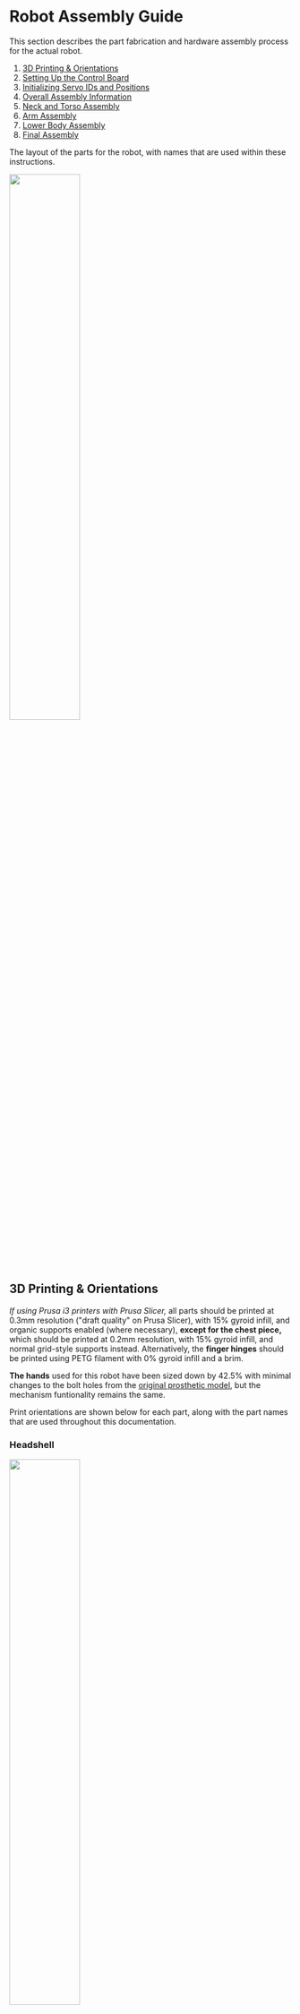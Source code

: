 # Robot Assembly Guide
This section describes the part fabrication and hardware assembly process for the actual robot.
1. [3D Printing & Orientations](#3d-printing--orientations)
2. [Setting Up the Control Board](#setting-up-the-control-board)
3. [Initializing Servo IDs and Positions](#initializing-servo-ids-and-positions)
4. [Overall Assembly Information]()
5. [Neck and Torso Assembly](#neck-and-torso-assembly)
6. [Arm Assembly](#arm-assembly)
7. [Lower Body Assembly](#lower-body-assembly)
8. [Final Assembly](#final-assembly)

The layout of the parts for the robot, with names that are used within these instructions.

<img src="res/sami_labeled.jpg"  width="50%"/>

## 3D Printing & Orientations
*If using Prusa i3 printers with Prusa Slicer,* all parts should be printed at 0.3mm resolution ("draft quality" on Prusa Slicer), with 15% gyroid infill, and organic supports enabled (where necessary), **except for the chest piece,** which should be printed at 0.2mm resolution, with 15% gyroid infill, and normal grid-style supports instead. Alternatively, the **finger hinges** should be printed using PETG filament with 0% gyroid infill and a brim.

**The hands** used for this robot have been sized down by 42.5% with minimal changes to the bolt holes from the [original prosthetic model](), but the mechanism funtionality remains the same.

Print orientations are shown below for each part, along with the part names that are used throughout this documentation.

### Headshell
<img src="res/Headshell.png"  width="50%"/>

### Chest and Headshell Panel
<img src="res/Chest_HeadshellSidePanel.png"  width="50%"/>

### Head/Neck Connectors and Spine
<img src="res/HeadnNeck_Connector_Spine.png"  width="50%"/>

### Shoulders and Upper Arms
<img src="res/Shoulders_Biceps.png"  width="50%"/>

### Hands and Lower Arms
<img src="res/Hands_Lower Arms.png"  width="50%"/>

### Finger Hinges
<img src="res/FFX_Finger_Hinge_Plate.png"  width="50%"/>

### Hips and Upper Legs
<img src="res/Hip_UpperLegs.png"  width="50%"/>

### Lower Legs and Feet
   <img src="res/LowerLegs_Feet.png"  width="50%"/>

## Setting Up the Control Board
Before getting into initializing the robot setup, we'll begin by connecting power to the [motor control PCB](./Electrical-Assembly.md).

1. Connect the red fork of the 12V power cable (shorter cable with large connector) to the V+ label on the 12V power supply.
2. Connect the black fork for the 12V power cable to the V- label on the 12V power supply.
3. Connect the red fork of the 5V power cable (longer cable with small connector) to the V- label on the 5V power supply.
4. Connect the black fork of the 5V power cable to the V- label on the 5V power supply.
5. Connect red, yellow, and black cables to back of power switch.

   <img src="res/switch_wiring.JPG" width="50%"/>

6. Connect other ends to locations on both th 5V and 12V power supplies:
   - Red to L
   - Yellow to N (neutral)
   - Black to GND

   <img src="res/Switch_Key.jpeg"  width="50%"/>

7. Plug power cord to switch, then to a nearby power outlet.

Reference image:

   <img src="res/Control_Board.jpeg"  width="50%"/>

## Initializing Servo IDs and Positions
You will need to communicate with the motors as part of the assembly process. This process can be completed using the [assembled motor control PCB](#setting-up-the-control-board), or the [HiWonder motor debugging board](https://www.hiwonder.com/products/hiwonder-ttl-usb-debugging-board).

In either case, you will be initializing each motor by connecting and communicating with it individually (*not* chaining the motors). The below initialization instructions assume you are initializing the motors using the robot motor control PCB.

Before assembling the robot, it is necessary to assign unique motor IDs for each joint motor. You can set these IDs with the [SetServoID Arduino code project](../Arduino/SetServoID/) using the motor control PCB for the robot. Any ID numbers may be chosen, but the default configuration file, and these assembly instructions, will use the joint names and IDs as listed in the table below.

|     Joint Name       | ID | Assembly Pose (Angle) |
|----------------------|----| -------------------- |
| Head Tilt            | 01 | 125 |
| Head Nod             | 02 | 125 |
| Head Turn            | 03 | 120 |
| Right Chest          | 04 | 135 |
| Right Shoulder       | 05 | 85  |
| Right Bicep          | 06 | 115 |
| Right Elbow          | 07 | 90  |
| Left Chest           | 08 | 115 |
| Left Shoulder        | 09 | 180 |
| Left Bicep           | 10 | 115 |
| Left Elbow           | 11 | 105 |
| Right Hip            | 12 | 84  |
| Right Knee           | 13 | 90  |
| Right Ankle          | 14 | 80  |
| Left Hip             | 15 | 96  |
| Left Knee            | 16 | 80  |
| Left Ankle           | 17 | 90  |
| Torso Tilt           | 18 | 115 |
| Torso Bow            | 19 | 125 |
| Right Gripper        | 20 | 0   |
| Left Gripper         | 21 | 0   |

During assembly of the robot, it will be necessary to set each motor to a known rotation and then assemble the parts to match that orientation. These positions are *not operational home*, but are instead an easy reference position for use in assembly. The robot assembly pose, along with each joint name, motor ID, and the motor angle corresponding to the current pose, are shown in the image below. 

<img src="res/assembly_orientation.png" width="50%"/>

To simplify assembly, the initialization steps for each motor are:

1. Connect to board "Arduino Mega or Mega 2560" on Arduino IDE.
2. Set the motor ID of the servo with the [SetServoID Arduino code project](../Arduino/SetServoID/). Change the code to the motor ID you want to set.
3. Set the motor to it's assembly home position using the [SetServoPosition Arduino code project](../Arduino/SetServoPosition/). Change the code so that you are only running **1 motor (the ID you just set) and 1 angle (the home angle you want to set)**.
4. While the servo is in the home position, attach the servo horn such that the dimple on the horn is facing towards the servo body as shown below.

   <img src="res/Servo_Horn_Orientation.jpg" width="50%"/>
   
5. Cut power to the servo and screw down the aligned horn using the black center screw from the servo accessory bag.

## Notes On Assembly Process
Some components are sensitive, or could be easily damaged during assembly. To help mitigate this, these notes are provided as important notes to keep in mind during the process.

### Screwing Threading Plastic and Metal
The entire system is largely assembled with machine screws through 3D printed parts, with either lock nuts or captured square nuts as backing. To aid with alignment and minimize cross-threading the nuts or other components, it's recommended to first screw the machine screws all the way into the 3D printed hole, to thread the plastic and clear any debris from the 3D printing process, before unscrewing the screws, and then assembling the full joint with any nuts, servos, or motor horns screwed in once the plastic holes have been cleared and the screw screws easily into the plastic hole.

Additionally, when screwing to the metal servo horns, it is very easy to misalign your screw and cross thread the screw onto the servo horn. Clearing plastic holes first should allow you to easily hand thread the screw through the plastic into the horn, and simply finish tightening the fully inserted screw down with a hex screwdriver.

### Servo Horn Alignment
Once a motor has been set to the default position, you can attach the metal horn with the small indent facing towards the motor body (see below image) as a useful visual reference to assist in verifying that the servo does not get misaligned or shifted during the assembly process.

<img src="res/Servo_Horn_Orientation.jpg" width="50%"/>


### Servo JST Cables
The JST cables that come with the servos are a very tight fit into the servo recepticals. We recommend only partially inserting them for initial assembly and testing. These partially inserted connectors will still make electrical contact for continuity testing and motor operation, while still providing more space for pliers to pull the header out without touching the wires themselves. Once operation is confirmed, the connectors can easily be pressed the rest of the way in.

Additionally, despite how tight the connectors are into the recepticals, be very careful when disconnecting them to not pull on the cable wires themselves, as this could damage the individual wires or pull them out of the JST header.

## Lower Body Assembly
When assembling the lower body it is best to start with the feet and then work your way up to the upper legs. This ensures that you will have everything aligned and allows you to plug to corresponding JST cables as you go.

The first and foremost step that is **highly** recommended is pre-setting all of the Lower Body motors before beginning the assembly. 

The HiWonder HTS-20H servos involved in this assembly would be:
 - Right Hip
 - Right Knee
 - Right Ankle
 - Left Hip
 - Left Knee
 - Left Ankle
 
All correlated motor IDs are listed above in [Initializing Servo IDs and Positions](#initializing-servo-ids-and-positions), as well as instructions for how to set the IDs and their home positions. It is also recommended that you check the servo horn orientation during this time, following the alignment found in [Servo Horn Alignment](#servo-horn-alignment).

### Feet
Next up is the feet. The feet are a fairly quick and simple set-up that will require:
 - a M3 hex screwdriver
 - 8x silver servo M3 screws
 - 2x servo horns
 - 2x black rubber spacers from the motor package
 - 2x black M3 screws from the motor package
 - 2x JST cables
 - Motor ID 14
 - Motor ID 17
 
Pre-threading the plastic screw holes with the silver M3 screws before assembly. 
<!--Then attach the servos by aligning them upright to the sky. Add the rubber spacers onto the screw notches that will attach to the lower legs as this will help stabilize our screws in the frame (see figure below). Lastly, attach the JST cables into the space on the back of the servos. The final product should look like the figure below.-->

1. Attach servo horns onto motors 14 and 17 using 2 black M3 screws.
2. Insert motors upright into the Feet.
3. Secure motors with 8 silver M3 screws.
4. Attach JST cables onto back connection points of motors. 

Final product:

<img src="res/Feet_Angled.jpeg"  width="50%"/>
<img src="res/Feet_Top.jpeg"  width="50%"/>

### Lower Legs
Following the set-up of the feet are the lower legs of the robot. Repeat these steps for both the right and left lower legs.

Each lower leg will require:
 - a M3 hex screwdriver
 - Knee Servo Motor
 - 2x black M3 screw from the motor package
 - 4x rubber spacers included in the motor package
 - 2x metal servo horn
 - 8x silver servo horn M3 screws
 - 4x tapered M3 x 18 mm screws
 - 4x M3 hex nuts
 - 2x JST cables
 - Motor ID 16
 - Motor ID 13

As done the same with the feet, pre-thread all the screw holes on the lower legs before beginning assembly. 
<!--Setting the lower legs in place on top of the ankle motors, begin screwing the legs in place using the tapered screws and hex nuts. We are now half-way through the step. The half-way product should look like the second figure below.-->

1. Attach lower legs to motors 14 and 17 using 4 tapered M3 x 18 mm screws.
2. Secure motors with 4 M3 hexagonal nuts.

Reference figures:

<img src="res/LowerLegs_Side.jpeg"  width="50%"/>
<img src="res/LowerLegs_Back.jpeg"  width="50%"/>

<!--Next, attach the Ankle JST cables to the bottom of the Knee motors, and a new JST cable onto the right side of the Left Knee motor. The Right Knee motor will have a new JST cable onto the left side. Finally, orient the Knee motors correctly onto the lower legs which should follow a 90 degree angle (the robot is sitting). Add rubber spacers onto the lower screw notches of the motor, where the upper legs will be attached.The figures below will show the final product, with JST cable, rubber spacer, and Knee motor orientation.--> 

3. Attach Ankle JST cables to bottom of motors 13 and 16, and new JST cables onto the sides. (Right side of motor 16, Left side of motor 13)
4. Orient motors 13 and 16 at ~90 degree angle on lower legs. Attach with 8 silver M3 screws.
5. Add rubber spacers onto upper notches of motors 13 and 16.

Final product:

<img src="res/LowerLegs_Angled.jpeg"  width="50%"/>

### Upper Legs
Continuing now to the upper legs. The upper legs will require:
 - a hex screwdriver for tapered M3 screws
 - 4x tapered M3 x 18 mm screws
 - 4x M3 hex nuts
 
Following the similar process from the other limbs, pre-thread all the screw holes before beginning assembly. 
<!--Next, you can attach the lower end of the upper legs by attaching it to the motors on the upper part of the lower legs (using the tapered screws). Keep in mind that the JST cable for the Knee motors will need to run through the skeleton of the upper leg (see reference below). The final product should resemble the figure below.-->
1. Attach lower end of upper legs to motors 13 and 16 using 4 tapered M3 x 18 mm screws.
2. Secure motors with 4 M3 hexagonal nuts.

Final product, Left Leg:

<img src="res/CompleteLeftLeg_Side.jpeg" width="50%"/>
<img src="res/CompleteLeftLeg_Back.jpeg"  width="50%"/>

Final product, Right Leg:

<img src="res/CompleteRightLeg_Side.jpeg"  width="50%"/>
<img src="res/CompleteRightLeg_Back.jpeg"  width="50%"/>
*Note that the cable path is incorrect in this figure, you should use the JST connection on the other side of the motor that will keep the JST cable from being pinched from ankle movement.*

### Hips
Finally, we reach the end of the Lower Body Assembly. The hips will require:
 - a M3 hex screwdriver
 - 2x metal servo horns
 - 8x silver servo horn M3 screws
 - 2x black M3 screws from the motor package
 - 4x rubber spacers from the motor package
 - 4x M3 x 25 mm hex screws
 - 4x M3 square nuts
 - 2x JST cables
 - Motor ID 12
 - Motor ID 15
 
As usual, pre-thread all the screw holes, **especially**, where the motors are attached to the hips. 

1. Add rubber spacers onto the screw notches of the motor.
2. Place motor 12 on the right side of the hips. Press it down until the screw holes are aligned. See the figures below:

    <img src="res/Hips_Side.jpeg"  width="50%"/>
    <img src="res/RightHip_Back.jpeg"  width="50%"/>
    
4. Use 2 M3 x 25 mm screws to begin securing the motor. Stop screwing the motors to leave space for the square nuts.
5. Insert 2 square nuts into the spaces located on the bottom of the hip. Tilt the piece to align the screws with the square nuts. Then fully screw in the motor.
6. Place motor 15 on the left side. Press it down until the screw holes are aligned. See the figure below:
   
    <img src="res/LeftHip_Back.jpeg"  width="50%"/>

7. Use 2 M3 x 30 mm screws to begin securing the motor. Stop screwing the motors to leave space for the square nuts.
8. Insert 2 square nuts into the spaces located on the bottom of the hip. Tilt the piece to align the screws with the square nuts. Then fully screw in the motor.

<!--Next, add the rubber spacers onto the screw notches of the motor (pictured below) and following comes the trickiest part of the Lower Body Assembly. Place the motors inside their corresponding slots in the hips (following correct orientation) and firmly press them down until you can see the rubber spacer peek out a little underneath. This does not mean you are trying your best to push the motor down so much that you damage material, but pressing it down enough that it stops moving and the screw holes are aligned. You can check this by screwing in one of the M3 x 30 mm screws and seeing if you feel a lot of resistance. There will exist some resistance (due to the spacers), but not enough that it feels like you will snap the hip upon using a hex screwdriver. 

After you have your motors settled with the screw holes aligned, make sure one of the screws is fitted far enough you can see it beginning to reach the square gap but not sitting in it at all (pictured below). Now, flip the 3D printed piece upside down so you are seeing the flat printed bottom. Insert a M3 square nut into one of the rectangular slots and align it with your incoming screw. **This step will take the most adjusting!** Try to continue screwing in the M3 x 25 mm into the piece and seeing if it captures the M3 square nut correctly. If it is meeting a lot of resistance or won't continue screwing, **retry**. Otherwise you might snap some material off. Tip: try tilting the hips at an angle if the M3 square nut is falling through too much, or if a bottom layer exists (usually from the 3D printing process), drop the nut from the top and fit it appropriately in its slot.-->

Following this step you can attach the servo horn onto the motor and JST cables protruding from the **back** connection of the Hip motors. The final product should look like the figure below:

Final product:

   <img src="res/Hips_Angled.jpeg"  width="50%"/>
   <img src="res/Hips_Top.jpeg"  width="50%"/>

After, you can attach the lower limbs to the hip by screwing the Upper Legs into place on the Hips' servo horns (using the silver M3 screws). The final assembly should look like the figures below:

   <img src="res/FullLegAssembly_Front.jpeg"  width="50%"/>

*In this figure, the JST cables connected to the Hips are wired incorrectly. You should use the back JST connection to attach your Hip cables. Also, your robot should only have the leg portion in this photo, ignore the additional components.*

## Neck and Torso Assembly
When assembling the neck and torso for the robot, it is best to begin with the chest, then spine, and ending with the neck. Throughout this assembly you will need to attach the motors and JST cables onto certain pieces before moving on.

The first step that is **highly** recommended is pre-setting the IDs of all of the Neck and Torso motors before beginning the assembly. 

The HiWonder HTS-20H servos involved in this assembly would be: 
 - Right Chest motor
 - Left Chest motor
 - Head Nod motor
 - Head Tilt motor
 - Head Turn motor 

The two HiWonder HTS-35H servo are also part of this section of the assembly, and are used for the torso motors.
 - Torso Bow motor
 - Torso Tilt motor
 
All correlated motor IDs are listed above in [Initializing Servo IDs and Positions](#initializing-servo-ids-and-positions), as well as instructions for how to set the IDs and their home positions. It is also recommended that you check the servo horn orientation during this time, following the alignment found in [Servo Horn Alignment](#servo-horn-alignment).

### Chest Assembly
The chest will require:
 - A P1 philips screwdriver
 - A M2.5 allen key
 - 12x black rubber spacers from the motor package
 - 12x silver servo horn M3 screws
 - 3x JST cables
 - 12x M3 x 16 mm hex screws
 - 8x M3 hex nuts
 - 4x M3 square nuts
 - Motor ID 4
 - Motor ID 8
 - the Shoulder Connector pieces
 - the Chest piece

As recommended in the assembly notes, it is best to pre-thread the screw holes on the 3D printed parts. You should also have already Initialized the motor IDs and home positions with attached servo horns as described in the [initialization instructions](#initializing-servo-ids-and-positions)

Right Shoulder Chest
1. Insert the black rubber spacers into the screw slots for each of motor 4.
2. Insert motor 4 into the right shoulder slot on the chest piece. The servo should be oriented so the servo horn is closer to the back of the chest rather than the front as seen in the side photo below. Note the location of the dimple on the servo horn.

   <img src="res/Chest_Side.jpeg"  width="50%"/>
   
3. Use 4 of the M3x16 screws and 4 of the hex nuts to screw motor 4 to the chest.
4. Use 4 of the silver M3 screws to attach motor 4's servo horn to the righst side Shoulder Connector piece. It should be attached to the horn mount in the middle of the part, and the two sides of the part should be dipping "down" when attached as shown below. 

   <img src="res/Chest_RShoulderConnector_Side.jpeg"  width="50%"/>
   
5. Attach the JST cable to the jst connector on the motor facing the back of the chest piece.

Left Shoulder Chest

6. Insert the black rubber spacers into the screw slots for each of motor 8
7. Insert motor 8 into the left shoulder slot on the chest piece. The servo should be oriented so the servo horn is closer to the back of the chest rather than the front.

   <img src="res/Chest_LSide.jpeg"  width="50%"/>

8. Use 4 of the M3x16 screws and 4 of the M3 hex nuts to screw motor 8 to the chest.
9. Use 4 of the silver M3 screws to attach motor 4's servo horn to the right side Shoulder Connector piece. It should be attached to the horn mount in the middle of the part, and the two sides of the part should be dipping "down" when attached as shown below.

   <img src="res/Chest_LShoulderConnectors_Side.jpeg"  width="50%"/>
   
10. Attach the JST cable to the JST connector on the motor facing the back of the chest piece.

With both motors installed and JST cables connected, the chest from behind should look like 

   <img src="res/Chest_ShoulderConnectors_Front.jpeg"  width="50%"/>
   <img src="res/Chest_ChestConnector_Back.jpeg"  width="50%"/> 

<!--The chest assembly will be fairly simple as you’ll be attaching the Right Chest, Left Chest, and Neck motors, then at the end, adding the Chest Connector piece that you just put together. The most difficult part of this assembly will be adding the Chest Connector piece onto the Chest.

For the Right and Left Chest motors add the black rubber spacers to all screw notches available, then attach them to their respective sides with the servo horn pins pointing away from the front of the chest. Next, use the M3 x 14 mm hex screws and hex nuts to attach the motors to the chest frame. After the motors have been attached, you can add JST cables to the connection points located on the back of the chest frame. The progress so far should look like the figures below:

<img src="res/Chest_Back.jpeg"  width="50%"/>
<img src="res/Chest_Side.jpeg"  width="50%"/>

Now, you can add the motors’ servo horns with the black M3 screws, then the Shoulder Connector pieces. You’ll want the orientation of the Shoulder Connector pieces to match the placement of the Chest motors. You can attach the Shoulder Connector pieces using the silver M3 screws. The final product should look like the figures below:

<img src="res/Chest_ShoulderConnectors_Front.jpeg"  width="50%"/>
<img src="res/Chest_ShoulderConnectors_Side.jpeg"  width="50%"/>-->

### Chest Connector Assembly
The Chest Connector assembly will require:
 - a M3 hex screwdriver
 - 8x rubber spacers from the motor packages
 - 2x black M3 screws from the motor packages
 - 8x square M3 nuts
 - 8x M3 x 16 mm hex screws
 - 2x servo horns
 - 8x servo horn M3 screws
 - 2x JST cables
 - Motor ID 19
 - Motor ID 18
 
As recommended with every step, it is best to pre-thread the screw holes on the 3D printed parts.

Chest Bow

1. Insert the black rubber spacers into all four of the screw slots on motor 19

   <img src="res/Connectors_SidebySide.jpeg"  width="50%"/>
**Use the connector on the right for Chest Assembly.**

2. Insert motor 19 into the slot that will *not* have another motor behind it. Make sure the servo horn and shaft are aligned to the plastic pin on the opposite side as shown in the image below.

   <img src="res/ChestConnector_1Motor_Top.jpeg"  width="50%"/> 
   
3. Insert four of the M3 square nuts into the square nut slots around the motor and screw them down using the M3 x 16 mm screws.

Chest tilt

4. Insert the black rubber spacers into all four of the screw slots on motor 18
5. Insert motor 18 into the remaining motor slot, making sure the servo horn and shaft are aligned to the plastic pin on the opposite side as shown below.

   <img src="res/ChestConnector_2Motors_Top.jpeg"  width="50%"/> 
   
6. Insert four of the M3 square nuts into the square nut slots around the motor and screw them down using the M3 x 16 mm screws.

Attaching to the Chest

7. Begin by slotting motor 18 into the chest upside down, with the servo horn facing the front plate, as shown below. *Do not screw in the servo horn yet.*

   <img src="res/Chest_ChestConnector_Angled.jpeg"  width="50%"/>
   <img src="res/Chest_ChestConnector_Front1.jpeg"  width="50%"/>
   
8. Rotate the chest connector assembly until it is right side up inside the chest, as shown below.

   <img src="res/Chest_ChestConnector_Front2.jpeg"  width="50%"/>
   
9. Attach the servo horn to the chest using four of the silver M3 motor screws.


<!--Begin by attaching the Chest Connector motors in the connector piece. Be aware of where you place certain motors as you’ll want your ID to match the movement that it will make on the robot. For example, Motor #18 will make a side-to-side movement while Motor #19 will be in charge of the up-down movement. 

The placement of these motors can be a little tricky, so a visual will be provided below to help orient them correctly along with the JST connections. A good rule of thumb for this connector piece is to have the motor shaft in-line with the pins located on the 3D printed piece. The figures below shows correct placement and JST cable paths:

<img src="res/ChestConnector_Angled.jpeg" width="50%"/>
<img src="res/ChestConnector_Angled2.jpeg" width="50%"/>
<img src="res/ChestConnector_Bottom.jpeg" width="50%"/>

Now, add all the rubber spacers onto the screw notches of the motors and begin adding the screws until you barely reach the M3 square nut opening. Place the M3 square nuts in their corresponding spaces and continue tightening the screws completely. You might have to tilt the 3D printed piece a bit to keep the square nuts in their place.

After finishing the connector piece you can attach the servo horns using the black M3 screws. These servo horns will attach the piece to both the spine and the chest piece. Now begins the tricky part, attaching the Chest Connector to the chest piece.

To make this as simple as possible, begin by attaching the front motor (the one that will attach to the chest piece) first. You will want to attach this upside down to its placement, then rotate it into its correct position after fitting the Chest Connector in correctly. A correct placement means that both the servo horn and the pin (on the back of the chest piece) are both slotted into their designed positions. The figures below show the assembly process and final product:

<img src="res/Chest_ChestConnector_Angled.jpeg"  width="50%"/>
<img src="res/Chest_ChestConnector_Front1.jpeg"  width="50%"/>
<img src="res/Chest_ChestConnector_Front2.jpeg"  width="50%"/>-->

### Spine Assembly
The Spine assembly will require:
 - a M3 hex screwdriver
 - 4x silver servo horn M3 screws from the motor package
 - 8x hex nuts
 - 8x M3 x 14 mm hex screws

As recommended with every step, it is best to pre-thread the screw holes on the 3D printed parts.

<!--To begin assembling, attach the frame of the spine to the hips. It is important that you attach the spine by the screw attachments that don’t include the servo horn location. It is also recommended that you screw in the spine with four screws in a diamond shape (the only screw holes that M3 screws will fit). This will give you a stable base for you to attach the rest of the torso on. This step should not impede instructions provided later for the Lower Body Assembly.-->

1. Attach bottom frame of spine to hips using 4 M3 x 14 mm screws and 4 hex nuts. Screw in diamond shape.

The figure below shows screw placement:

   <img src="res/Spine_Front.jpeg"  width="50%"/>
   <img src="res/Spine_Back.jpeg"  width="50%"/>

Following the attachment to the hips is attaching the Chest Assembly to the Spine. 
<!--There should be a servo horn left on the Chest Connector that is orientated in the same direction as the available horn slot on the Spine. Attach the Chest to the Spine using this connection point with the silver M3 screws.-->
The final product should look like the figures below:

2. Slot the spine over motor 19, with the servo horn over the bulge, and the flat plane of the spine aligned with the back of the chest piece. The figure below is only meant to show correct orientation.

   <img src="res/Spine_ChestConnector_Top.jpeg" width="50%"/>
   
3. Screw in motor 19 by attaching four silver M3 motor screws to the servo horn through the holes in the spine.

Final product: 

   <img src="res/Spine_Chest_Angled.jpeg"  width="50%"/>
   <img src="res/Spine_Chest_Front.jpeg"  width="50%"/>
   <img src="res/Spine_Chest_Angled2.jpeg"  width="50%"/>

### Neck Assembly
The neck will require:
 - a M3 hex screwdriver
 - 1 servo horn
 - 1 black M3 screw from the motor package
 - 4x black rubber spacers from the motor package
 - 4x silver servo horn M3 screws
 - 1 JST cable
 - 4x M3 x 16 mm hex screws
 - 4x M3 square nuts
 - Motor ID 3

As recommended with every step, it is best to pre-thread the screw holes on the 3D printed parts.

<!--First, add the black rubber spacers to all screw notches of the Neck motor. Next, you’ll want to add 4 square nuts to the spaces available on the empty motor space on the top of the chest piece. Using the M3 x 16 mm screws, attach the Neck motor. Next, add a servo horn using the silver M3 screws to the placement located on the bottom of the Neck piece. It will be easier to add the servo horn to the piece first than attaching it to the motor. After attaching the servo horn onto the Neck piece, you can add the Neck piece onto the Neck motor and secure it with a black M3 screw.

At this step you can also add a JST Cable to the port opening located on the back of the chest frame. The final product should look like the figures below:-->
1. Insert the black rubber spacers into the screw slots for each of motor 3
2. Insert 2 of the M3 square nuts into the slots in on the inside of the neck of the chest piece, as shown below.

    <img src="res/Neck_Noscrews_Top.jpeg"  width="50%"/>
    
3. Insert motor 3 into the neck of the chest piece. The servo should be oriented so the servo horn is closer to the back of the chest rather than the front.
4. Insert the remaining 2 M3 square nuts into the slots on the back of the neck of the chest piece.
5. Use the remaining 4 M3x16 hex screws to screw down motor 3 to the chest, making sure to screw into the square nuts.
   
   <img src="res/Neck_Side.jpeg"  width="50%"/>
   <img src="res/Neck_Top.jpeg"  width="50%"/>

6. Attach the neck piece to the servo horn with 4 silver M3 screws, matching the orientation shown below.

   <img src="res/NeckPiece_Front.jpeg"  width="50%"/>
   <img src="res/NeckPiece_Side.jpeg"  width="50%"/>
    
7. Attach the JST cable to the jst connector on the motor facing the back of the chest piece.

### Neck Connector Assembly
The Neck Connector will require:
 - a M3 hex screwdriver
 - 2x servo horns
 - 8x servo horn M3 screws
 - 2x black M3 screws from the motor packages
 - 8x black rubber spacers from the motor packages
 - 3x JST cables
 - 8x M3 x 16 mm hex screws
 - 8x square nuts
 - Motor ID 2
 - Motor ID 1

As recommended with every step, it is best to pre-thread the screw holes on the 3D printed parts.

<!--Begin by adding the rubber spacers to all screw notches on your Neck Connector motors, then you can begin attaching the motors in the connector piece using the M3 x 16 mm screws. Be aware of where you place certain motors as you’ll want your ID to match the movement that it will make on the robot. For example, Motor #1 will make a side-to-side movement while Motor #2 will be in charge of the up-down movement. After adding the motors you can attach their servo horns using the black M3 screws.

The placement of these motors can be a little tricky, so a visual will be provided below to help orient them correctly along with the JST connections. A good rule of thumb for this connector piece is to have the motor shaft in-line with the pins located on the 3D printed piece. The figures below shows correct orientation and JST cable paths:-->

Neck Bow

1. Insert the black rubber spacers into all four of the screw slots on motor 2

   <img src="res/Connectors_SidebySide.jpeg"  width="50%"/>
**Use the connector on the left for Neck Assembly.**

2. Insert motor 2 into the slot that will *not* have another motor behind it. Make sure the servo horn and shaft are aligned to the plastic pin on the opposite side as shown in the image below.

   <img src="res/NeckConnector_1Motor_Top.jpeg" width="50%"/>
   
3. Insert four of the M3 square nuts into the square nut slots around the motor and screw them down using the M3 x 16 mm screws.
4. Attach a JST cable to bottom connection point of motor 2.

Neck Tilt

5. Insert the black rubber spacers into all four of the screw slots on motor 1
6. Insert motor 1 into the remaining motor slot, making sure the servo horn and shaft are aligned to the plastic pin on the opposite side as shown below.

   <img src="res/NeckConnector_2Motor_Top.jpeg" width="50%"/>
   
7. Insert four of the M3 square nuts into the square nut slots around the motor and screw them down using the M3 x 16 mm screws.
8. Attach JST cable from motor 2 to top connection point of motor 1.
9. Attach additional JST cables to both sides of motor 1.

<!--<img src="res/NeckConnector_Top.jpeg"  width="50%"/>
<img src="res/NeckConnector_Side.jpeg"  width="50%"/>
<img src="res/NeckConnector_Angled.jpeg"  width="50%"/>-->

### Head Assembly
The Head Assembly will require:
 - a M3 hex screwdriver
 - 8x silver servo horn M3 screws from the motor package
 - 2x M3 x 20 mm screws
 - 2x M3 square nuts 

As recommended with every step, it is best to pre-thread the screw holes on the 3D printed parts.

<!--You will first want to attach the Neck Connector piece to the Neck piece that should be attached to the Chest piece at this point. Motor #1 should be attached to the servo horn placement on the Neck piece, and secured with the silver M3 screws. Next, you’ll want to use the piece that looks like U (this piece will help us attach the headshell later) and attach it to Motor #2 located on the Neck Connector piece.--> 
1. Attach Neck Connector to motor 1 and secure with 4 silver M3 screws. Follow images below for correct orientation.
2. Attach U-shaped piece to motor 2 using 4 silver M3 screws.

   <img src="res/Neck_NeckConnector_Side.jpeg"  width="50%"/>
   <img src="res/Neck_NeckConnector_Front.jpeg"  width="50%"/>

<!--Next, insert the square nuts into the square slots on the U-shaped piece. Be sure to use a tool to push them as far in as they can go. You can check if they are in the right place by peering through the screw hole to see if the holes line up. See the figure below for a clearer visual (at this step the LED panel can be added, but optional):-->
3. Insert 2 square nuts into the slots on U-shaped piece. Use a small tool to push them as far in as they can go. LED panel can also be added at this step (press-fit attachment).

   <img src="res/Neck_NeckConnector_Side2.jpeg"  width="50%"/>

<!--After, you can place the headshell on top of this U-shaped piece by aligning the cylinder extrusions of the headshell with the cylinder-shaped gaps on the U piece. The two should fit snug and you should be able to press the headshell down to secure the fit. You can then complete the headshell’s attachment by screwing in the M3 x 20 mm screws until they reach past the square nuts. The final product should look like the figures below:-->
4. Place headshell on top of U-shaped piece by aligning cylinder shaped press-fits.
5. Secure in headshell with 2 M3 x 20 mm screws.

   <img src="res/Headshell_Side.jpeg"  width="50%"/>
   <img src="res/Headshell_Top.jpeg"  width="50%"/>

#### Arm Assembly
When assembling the arms for the robot, it is best to begin with the bicep, then shoulder, and ending with the forearms. This is due to the slight complexity behind the arm assembly. You will need to attach the motors and JST cables onto certain pieces before moving on.

The first step that is **highly** recommended is pre-setting all of the Arm motors before beginning the assembly. 

The HiWonder HTS-20H servos involved in this assembly would be:  
- Right Shoulder
- Right Bicep
- Right Elbow
- Left Shoulder
- Left Bicep
- Left Elbow 

The forearms will require one Actuonix PQ12 Micro Linear Actuator each. 

All correlated motor IDs are listed above in [Initializing Servo IDs and Positions](#initializing-servo-ids-and-positions), as well as instructions for how to set the IDs and their home positions. It is also recommended that you check the servo horn orientation during this time, following the alignment found here [Servo Horn Alignment](#servo-horn-alignment).

### Biceps
The biceps will require:
 - a M3 hex screwdriver
 - 2x servo horns
 - 2x black M3 screws from the motor package
 - 4x black rubber spacers from the motor package
 - 4x JST cables
 - 4x M3 x 18 mm tapered screws
 - 4x M3 x 25 mm hex screws
 - 4x M3 square nuts
 - 4x M3 hex nuts
 - Motor ID 10
 - Motor ID 6
 - Motor ID 7
 - Motor ID 11
 
As recommended with every step within the assembly, it is best to pre-thread the screw holes on the 3D printed parts.

<!--Beginning with the top motor placement on the bicep, attach 2 JST cables onto the back and right side of the Right Bicep motor (switching the right side to left for the Left Bicep motor). After completing this step, add the square nuts to their corresponding spaces on the inside of the Biceps. If you look at the screw hole from a top view, you shouldn’t be able to see the M3 square nuts. If you can, this means that the screw holes from the Bicep pieces and the nuts are not aligned correctly. After aligning the nuts correctly, place the motors into the top motor space which should give you a prescribed alignment. Screw the motors in place using the M3 x 25 mm screws. The placement should mimic the figure below:-->
1. Attach 2 JST cables onto the back and right side of motor 10, and 2 cables onto the back and left side of motor 6.
2. Insert 4 square nuts into the slots located on the inside of the Biceps. Align them so you can't see them from the top.
3. Insert motors 10 and 6 into the Bicep pieces, secure them with 4 M3 x 25 mm screws.

Bicep references with JST cables:

<img src="res/Biceps_Back.jpeg"  width="50%"/>
<img src="res/Biceps_Top.jpeg"  width="50%"/>

<!--Next, add 2 rubber spacers to the screw holes opposite to where the servo attaches on the lower Bicep motors. Then, attach the lower Bicep motors to the lower motor placement available using the tapered M3 x 18 mm screws with their servo horns already included (using the black M3 screws). The motors should be aligned where the screw holes with the rubber spacers match up with the screw holes on the 3D printed piece. The end result should allow for the servo horn of the lower Bicep motors to be attached to the Forearms. Lastly, connect the JST cables located on the right or left side of the upper Bicep motors to the back available connection of the lower Bicep motors. The figures below will include highlighted JST cable paths.
The final products should look like the figure below:-->

4. Add 4 rubber spacers onto the top screw notches of motors 7 and 11.
5. Attach the motors onto the lower placement of the Bicep pieces using 4 M3 x 18 mm tapered screws. Secure them with 4 M3 hex nuts.
6. Connect the side JST cables of the upper motors to the back connection of the lower motors.

Final products (Right motor and Left motor):

<img src="res/CompleteBiceps_Front.jpeg"  width="50%"/>
<img src="res/CompleteBiceps_Side.jpeg"  width="50%"/>

### Shoulders
The Shoulders will require:
 - a M3 hex screwdriver
 - 8x silver servo horn M3 screws
 - 2x black M3 screws from the motor package
 - 4x black rubber spacers from the motor package
 - 4x JST cables
 - 4x servo horns
 - 4x M3 x 16 mm hex screws
 - 4x M3 square nuts
 - Motor ID 4
 - Motor ID 9
 
As recommended with every step, it is best to pre-thread all screw holes. This is especially important for the Shoulders due to the uniqueness of its screw placements. 

<!--Before placing the Shoulder motors in the 3D printed piece, attach servo horns on the bottom of the 3D piece using the silver M3 screws. This will be the servo horns meant to connect to the upper motors of the Bicep assembly that you just completed. Make sure to align the horns correctly according to the upper Bicep motors. To make this step easier, feel free to attach the servo horns onto the upper Bicep motors, **don’t screw them down yet**. Then, screw the Shoulder piece onto the horn. The outcome should look like the figure below:-->

1. Attach servo horns using 8 silver M3 screws onto the bottoms of the Shoulder pieces. Point the servo horn dimple toward the front of the piece.

Outcome of servo horn attachment:

<img src="res/Shoulder_Screw_Top.jpeg"  width="50%"/>
<img src="res/Bicep_Shoulder_Front.jpeg"  width="50%"/>

<!--Next, add rubber spacers to the screw holes closest to the servo horn attachment on the Shoulder motors. Put the Shoulder motors into the 3D printed piece with the label facing outward and the servo horn attachment orientated on the top. You can then screw the motors in place using the M3 x 14 mm hex screws and adding the M3 square nuts into their corresponding slots. It might take a bit of fussing to get the M3 square nuts aligned correctly with the screws. You can tilt the piece to help make this a bit easier.--> 

2. Add 4 rubber spacers onto motors 5 and 9, only on the top screw notches.
3. Insert motors 5 and 9 into the shoulders, screw them in place using 4 M3 x 14 mm hex screws and 4 M3 square nuts.

<!--After screwing the motor in place, you can screw on the servo horns and attach the JST cables (connected to the back of the upper Bicep motors) to the outer sides of the Shoulder motors. Right side for the Right Shoulder, and left side for the Left Shoulder. Additionally, attach JST cables to the inside of the Shoulder motors, which will later connect to the upper Chest motors. The figures below will include highlighted JST cable paths.-->

4. Attach servo horns and JST cables from the back of the upper Bicep motors to the outer sides of the Shoulder motors. Right side for Right Shoulder, Left side for Left Shoulder.
5. Attach 2 more JST cables to the inside of the Shoulder motors.

Final product:

<img src="res/LRShoulder_Bicep_Front.jpeg"  width="50%"/>
<img src="res/LRShoulder_Bicep_Back.jpeg"  width="50%"/>

### Forearms
The Forearms will require:
 - a M3 hex screwdriver
 - 8x silver M3 screws

Pre-thread all screw holes before assembly.

1. Attach Forearms to respective Biceps using 4 silver M3 screws each.

Final assembly (ignore color differences, pieces were printed incorrectly):

<img src="res/LRArmAssembly_Side.jpeg"  width="50%"/>

### Hands Construction & Assembly
Before beginning assembly, please be sure to double check that the hinges match the size-dependent and axial orientation on the fingers, with the fingers aligned to their corresponding palm (*Figures 1-3*). This assembly will require:
 - TPU finger hinges
 - Resin printed fingers
 - 0.38 mm (0.015 in) fishing line
 - 4 2.5 mm self-tapping screws (from the motor package)
 - pair of thin nose pliers
 - scissors
 - small files
 - 2 Actuonix PQ12 Micro Linear Actuators
 - 2 U-shaped metal pieces (from linear actuator box)
 - 2 M3 x 12 mm screws
 - 2 M3 x 14 mm screws
 - 2 M3 x 2 mm screws
 - 2 lock nuts
 - 2 square-shaped nuts
 - 2 eyebolts

<!--It is **highly** recommended to fit the largest hinges into the palm first. While the hinges should be printed as a more "spongey" material, you may need to use a pair of pliers to manually squeeze the larger side of the hinge into its gap in the palm. You can also use a file or a craft knife to trim a little from the opening sides. After fitting the palm hinges, all fingers can be assembled separately from the hand. They should perfectly slide into the finger hinge slots (following size contraints but axial orientation shouldn't matter).--> 
<!--Stringing the fishing line through the hands should be the **last step** (with fingers not yet assembled to the palm). Begin by measuring the amount you think you might need for your project by fitting the line through the bottom of the hand and up through the 3D piece (**do not cut yet**). Then, continue stringing your fishing line up the holes in the fingers and upon reaching the tip of the top finger, restring back through the second hole and leaving enough to tie it off (*Figure 4*). To get an accurate length of fishing line you will need, attach the finger to the palm and measure how much you think you will need at the bottom of the hand (leaving adequate space at the top to tie off your line). After ensuring you have the right length, you can cut off your line from its container and use pliers to tie a double knot at the top of the finger.-->

1. Fit the largest hinges into the 4 largest slots on the palm using the side with the hole in it. The material is "spongey", you can use pair of pliers to push it in. If necessary, shave the area use a small file or craft night.
2. Fit two small hinges into the thumb slot using the same process mentioned in step 1. If necessary, shave the area use a small file or craft night.
3. Slide first finger hinges in place following size constraints and hand orientation.
4. Repeat process using smaller hinges and finger components, referencing the figures below as needed.
5. Cut ~30 mm of fishing line per finger, ~25 mm for the thumb.
6. Fit fishing line through the bottom of the heand up through one set of finger components.
7. Restring fishing line back through the top finger component. Leave enough room to tie off later.
8. Ensure that the length is adequate enough to later attach to the forearm. If so, tie off the top of the finger using pliers to get a tight knot (may need to make more than one knot). Use Figure 4 as a reference.
9. Attach eyebolts to middle screw hole of U-shaped metal piece using the M3 x 2 mm screws.
10. Attach linear actuators to Forearm piece using M3 x 12 mm screws and square nuts. 
11. Tie all 5 fishing lines to eyebolt using a 'Fisherman's Knot'. Use Figure 5 as a reference.
12. Attach hands to the forearms using the 2.5 mm self-tapping screws.
13. Attach other 2 screw holes of U-shaped metal piece to linear actuator using M3 x 14 mm screws and lock nuts. 

<img src="res/Finger_Hand_Reference_Sheet.jpg"  width="50%"/>

*Figure 1*: Composition and BOM of Flexy-Hand 2 ([Flexy-Hand 2](https://www.thingiverse.com/thing:380665))


<img src="res/Finger_Plate_Layout_display_large.jpg"  width="50%"/>

*Figure 2*: Finger plate with labeled orientation ([Flexy-Hand 2](https://www.thingiverse.com/thing:380665))


<img src="res/Base_Hinge_Orientation_display_large.jpg" width="50%"/>

*Figure 3*: Hinge orientation for all fingers ([Flexy-Hand 2](https://www.thingiverse.com/thing:380665))


<img src="res/Tendon_Tieoff_at_Base_of_Fingertip_display_large.jpg"  width="50%"/>

*Figure 4*: Tendon knot placement for all fingers ([Flexy-Hand 2](https://www.thingiverse.com/thing:380665))

<img src="res/Fishermans-knot-all-steps.jpg"  width="50%"/>

*Figure 5*: Fisherman's Knot instructional image

## Final Assembly
Chair attachment bits all go here!

Final assembly will require:

 - The SAMI robot assembly
 - motor control PCB assembly (with power supplies)
 - Ikea chair
 - 8x8 NeoPixel array x2
 - Eye Panel 3D printed piece
 - Headshell 3D printer piece
 - M2.5 screws and nuts for eye panel
 - Short 3-pin JST cable
 - Long 3-pin JST cable
 - M4x30 socket head screw x2 (12V to leg of chair)
 - M3x20 screw x2 (Side of chair for 5V)
 - M3x14 screw x2 (Bottom of chair for 5V)
 - M10x40 screw x2 (Robot attach to chair)
 - M10 washer x2
 - M10 lock nut x2
 - [12V screw hole template]()
 - [5V screw hole template]()
 - [Robot attachment template]()
 - [PCB mounting template]()
 - [Power switch mounting template]()

Eyes Assembly

1. Take the first LED array and screw it into the flat side of the eye panel 3D printed piece, with the jst connectors pushed through the rectangular holes, and the DOUT labeled pin aligned to the rectangular hole closer to the center of the panel.
2. Screw the second LED array and screw it to the eye panel next to the first, with the DIN labeled data pin aligned closer to the center of the panel.
3. Attach the short 3-pin JST cable from the center-aligned DOUT connector of the first LED array to the center-aligned DIN connector of the second LED array.

   <img src="res/back_of_eyepanel_wires.jpg" width="50%"/>

4. Attach the long 3-pin JST cable to the DIN connector of the first LED array.

Chair Modification and Assembly

The Ikea chair needs to be modified with screw and bolt holes to attach the robot, control PCB, two power supplies, and power switch.

1. Lay out the Power switch mounting template on the


Attach Everything to the Chair

For the two motors in the hips, the JST cables that come with the motors will need to be lengthened to reach the motor pcb. You'll need to splice in a 12" length of wire. This can be done by soldering, or with mechanical splice connectors such as [these](https://www.amazon.com/dp/B0DGLJJRZ5).




